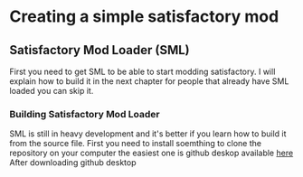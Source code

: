# Creating a simple satisfactory mod

## Satisfactory Mod Loader (SML)

First you need to get SML to be able to start modding satisfactory.
I will explain how to build it in the next chapter for people that already have SML loaded you can skip it.

### Building Satisfactory Mod Loader

SML is still in heavy development and it's better if you learn how to build it from the source file.
First you need to install soemthing to clone the repository on your computer the easiest one is github deskop available [here](https://desktop.github.com/)
After downloading github desktop 
